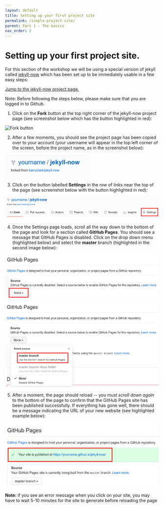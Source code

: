 ```yaml
---
layout: default
title: Setting up your first project site
permalink: /simple-project-site/
parent: Part 1 - The basics
nav_order: 2
---
```


# Setting up your first project site.

For this section of the workshop we will be using a special version of jekyll called [jekyll-now](https://github.com/barryclark/jekyll-now) which has been set up to be immediately usable in a few easy steps:

<a href="https://github.com/barryclark/jekyll-now" target="_blank">Jump to the jekyll-now project page.</a>

Note: Before following the steps below, please make sure that you are logged in to Github.

1. Click on the **Fork** button at the top right corner of the jekyll-now project page (see screenshot below which has the button highlighted in red):

![Fork button](../figures/fork_button-highlight.png)

2. After a few moments, you should see the project page has been copied over to your account (your username will appear in the top left corner of the screen, before the project name, as in the screenshot below):

![Repo name](../figures/repo-name.png)

3. Click on the button labelled **Settings** in the row of links near the top of the page (see screenshot below with the button highlighted in red):

![Settings button](../figures/settings-highlight.png)

4. Once the Settings page loads, scroll all the way down to the bottom of the page and look for a section called **GitHub Pages**. You should see a message that GitHub Pages is disabled. Click on the drop down menu (highlighted below) and select the **master** branch (highlighted in the second image below):

![GitHub Pages Source](../figures/settings-gh-pages-none-highlight.png)

![GitHub Pages Select Branch](../figures/settings-gh-pages-select-branch-highlight.png)

5. After a moment, the page should reload -- you must _scroll down again_ to the bottom of the page to confirm that the GitHub Pages site has been published successfully. If everything has gone well, there should be a message indicating the URL of your new website (see highlighted example below):

![GitHub Pages Select Branch](../figures/settings-gh-pages-published-highlight.png)

**Note:** if you see an error message when you click on your site, you may have to wait 5-10 minutes for the site to generate before reloading the page
